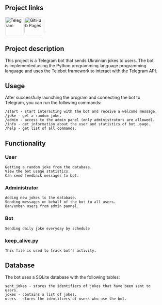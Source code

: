 ## Project links
<a href="https://t.me/makser_humor_bot" target="_blank"> <img src="https://www.vectorlogo.zone/logos/telegram/telegram-tile.svg" alt="Telegram" width="60" height="60"/></a> 
<a href="https://mak5er.github.io/Joke-Bot/" target="_blank"> <img src="https://bischrob.github.io/images/githubpages/githubpages.jpeg" alt="GitHub Pages" width="65" height="60" style="border-radius: 10px;"></a> 
    

## Project description

This project is a Telegram bot that sends Ukrainian jokes to users. The bot is implemented using the Python programming language
programming language and uses the Telebot framework to interact with the Telegram API.

## Usage

After successfully launching the program and connecting the bot to Telegram, you can run the following commands:

    /start - start interacting with the bot and receive a welcome message.
    /joke - get a random joke.
    /admin - access to the admin panel (only administrators are allowed).
    /info - get information about the user and statistics of bot usage.
    /help - get list of all commands.

## Functionality

### User

    Getting a random joke from the database.
    View the bot usage statistics.
    Can send feedback messages to bot.

### Administrator

    Adding new jokes to the database.
    Sending messages on behalf of the bot to all users.
    Ban/unban users from admin pannel.

### Bot
    Sending daily joke everyday by schedule

### keep_alive.py
    This file is used to track bot's activity.

## Database

The bot uses a SQLite database with the following tables:

    sent_jokes - stores the identifiers of jokes that have been sent to users.
    jokes - contains a list of jokes.
    users - stores the identifiers of users who use the bot.
